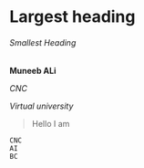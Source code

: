 # Largest heading
###### Smallest Heading
**Muneeb ALi**

_CNC_

*_Virtual university_*

> Hello I am

```
CNC
AI
BC
```
